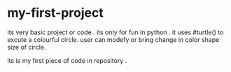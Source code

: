 # my-first-project
its very basic project or code . its only for fun in python .
it uses #turtle() to excute a colourful circle.
user can modefy or bring change in color shape size of circle.


its is my first piece of code in repository .
